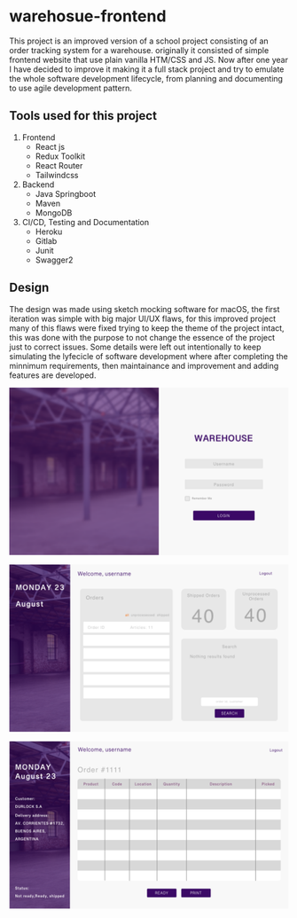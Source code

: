 # warehosue-frontend

This project is an improved version of a school project consisting of an order tracking system for a warehouse.
originally it consisted of simple frontend website that use plain vanilla HTM/CSS and JS. 
Now after one year I have decided to improve it making it a full stack project and try to emulate the whole software development lifecycle, from planning and documenting to use agile development pattern.

## Tools used for this project
1. Frontend
   - React js
   - Redux Toolkit
   - React Router
   - Tailwindcss
2. Backend
   - Java Springboot
   - Maven
   - MongoDB
3. CI/CD, Testing and Documentation
   - Heroku 
   - Gitlab
   - Junit
   - Swagger2

## Design
The design was made using sketch mocking software for macOS, the first iteration was simple with big major UI/UX flaws, for this improved project many of this flaws were fixed trying to keep the theme of the project intact, this was done with the purpose to not change the essence of the project just to correct issues.
Some details were left out intentionally to keep simulating the lyfecicle of software development where after completing the minnimum requirements, then maintainance and improvement and adding features are developed.

![Login design](./src/resources/Login%20Screen.png)

![Homepage design](./src/resources/Welcome%20Page.png)

![Product pickup design](./src/resources/Order%20Page.png)

